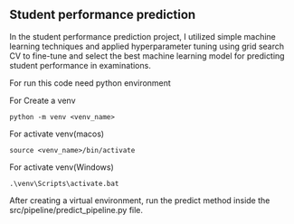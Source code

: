 ## Student performance prediction

In the student performance prediction project, I utilized simple machine learning techniques and applied hyperparameter tuning using grid search CV to fine-tune and select the best machine learning model for predicting student performance in examinations. 

For run this code need python environment

For Create a venv 
```
python -m venv <venv_name>
```

For activate venv(macos)
```
source <venv_name>/bin/activate
```

For activate venv(Windows)
```
.\venv\Scripts\activate.bat
```

After creating a virtual environment, run the predict method inside the src/pipeline/predict_pipeline.py file.
